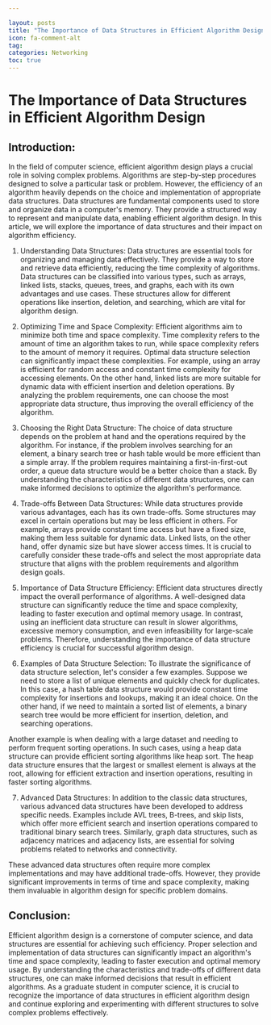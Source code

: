 ```yaml
---

layout: posts
title: "The Importance of Data Structures in Efficient Algorithm Design"
icon: fa-comment-alt
tag:      
categories: Networking
toc: true
---
```




# The Importance of Data Structures in Efficient Algorithm Design

## Introduction:
In the field of computer science, efficient algorithm design plays a crucial role in solving complex problems. Algorithms are step-by-step procedures designed to solve a particular task or problem. However, the efficiency of an algorithm heavily depends on the choice and implementation of appropriate data structures. Data structures are fundamental components used to store and organize data in a computer's memory. They provide a structured way to represent and manipulate data, enabling efficient algorithm design. In this article, we will explore the importance of data structures and their impact on algorithm efficiency.

1. Understanding Data Structures:
Data structures are essential tools for organizing and managing data effectively. They provide a way to store and retrieve data efficiently, reducing the time complexity of algorithms. Data structures can be classified into various types, such as arrays, linked lists, stacks, queues, trees, and graphs, each with its own advantages and use cases. These structures allow for different operations like insertion, deletion, and searching, which are vital for algorithm design.

2. Optimizing Time and Space Complexity:
Efficient algorithms aim to minimize both time and space complexity. Time complexity refers to the amount of time an algorithm takes to run, while space complexity refers to the amount of memory it requires. Optimal data structure selection can significantly impact these complexities. For example, using an array is efficient for random access and constant time complexity for accessing elements. On the other hand, linked lists are more suitable for dynamic data with efficient insertion and deletion operations. By analyzing the problem requirements, one can choose the most appropriate data structure, thus improving the overall efficiency of the algorithm.

3. Choosing the Right Data Structure:
The choice of data structure depends on the problem at hand and the operations required by the algorithm. For instance, if the problem involves searching for an element, a binary search tree or hash table would be more efficient than a simple array. If the problem requires maintaining a first-in-first-out order, a queue data structure would be a better choice than a stack. By understanding the characteristics of different data structures, one can make informed decisions to optimize the algorithm's performance.

4. Trade-offs Between Data Structures:
While data structures provide various advantages, each has its own trade-offs. Some structures may excel in certain operations but may be less efficient in others. For example, arrays provide constant time access but have a fixed size, making them less suitable for dynamic data. Linked lists, on the other hand, offer dynamic size but have slower access times. It is crucial to carefully consider these trade-offs and select the most appropriate data structure that aligns with the problem requirements and algorithm design goals.

5. Importance of Data Structure Efficiency:
Efficient data structures directly impact the overall performance of algorithms. A well-designed data structure can significantly reduce the time and space complexity, leading to faster execution and optimal memory usage. In contrast, using an inefficient data structure can result in slower algorithms, excessive memory consumption, and even infeasibility for large-scale problems. Therefore, understanding the importance of data structure efficiency is crucial for successful algorithm design.

6. Examples of Data Structure Selection:
To illustrate the significance of data structure selection, let's consider a few examples. Suppose we need to store a list of unique elements and quickly check for duplicates. In this case, a hash table data structure would provide constant time complexity for insertions and lookups, making it an ideal choice. On the other hand, if we need to maintain a sorted list of elements, a binary search tree would be more efficient for insertion, deletion, and searching operations.

Another example is when dealing with a large dataset and needing to perform frequent sorting operations. In such cases, using a heap data structure can provide efficient sorting algorithms like heap sort. The heap data structure ensures that the largest or smallest element is always at the root, allowing for efficient extraction and insertion operations, resulting in faster sorting algorithms.

7. Advanced Data Structures:
In addition to the classic data structures, various advanced data structures have been developed to address specific needs. Examples include AVL trees, B-trees, and skip lists, which offer more efficient search and insertion operations compared to traditional binary search trees. Similarly, graph data structures, such as adjacency matrices and adjacency lists, are essential for solving problems related to networks and connectivity.

These advanced data structures often require more complex implementations and may have additional trade-offs. However, they provide significant improvements in terms of time and space complexity, making them invaluable in algorithm design for specific problem domains.

## Conclusion:
Efficient algorithm design is a cornerstone of computer science, and data structures are essential for achieving such efficiency. Proper selection and implementation of data structures can significantly impact an algorithm's time and space complexity, leading to faster execution and optimal memory usage. By understanding the characteristics and trade-offs of different data structures, one can make informed decisions that result in efficient algorithms. As a graduate student in computer science, it is crucial to recognize the importance of data structures in efficient algorithm design and continue exploring and experimenting with different structures to solve complex problems effectively.